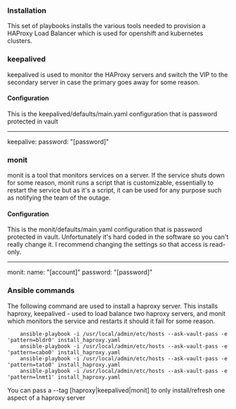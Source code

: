 ### Installation

This set of playbooks installs the various tools needed to provision a HAProxy Load Balancer which is used for openshift and kubernetes clusters.

### keepalived

keepalived is used to monitor the HAProxy servers and switch the VIP to the secondary server in case the primary goes away for some reason.

#### Configuration

This is the keepalived/defaults/main.yaml configuration that is password protected in vault

 ---
 keepalive:
   password: "[password]"


### monit

monit is a tool that monitors services on a server. If the service shuts down for some reason, monit runs a script that is customizable, essentially to restart the service but as it's a script, it can be used for any purpose such as notifying the team of the outage.

#### Configuration

This is the monit/defaults/main.yaml configuration that is password protected in vault. Unfortunately it's hard coded in the software so you can't really change it. I recommend changing the settings so that access is read-only.

 ---
 monit:
   name: "[account]"
   password: "[password]"


### Ansible commands

The following command are used to install a haproxy server. This installs haproxy, keepalived - used to load balance two haproxy servers, and monit which monitors the service and restarts it should it fail for some reason.

        ansible-playbook -i /usr/local/admin/etc/hosts --ask-vault-pass -e 'pattern=bldr0' install_haproxy.yaml
        ansible-playbook -i /usr/local/admin/etc/hosts --ask-vault-pass -e 'pattern=cabo0' install_haproxy.yaml
        ansible-playbook -i /usr/local/admin/etc/hosts --ask-vault-pass -e 'pattern=tato0' install_haproxy.yaml
        ansible-playbook -i /usr/local/admin/etc/hosts --ask-vault-pass -e 'pattern=lnmt1' install_haproxy.yaml

You can pass a --tag [haproxy|keepalived|monit] to only install/refresh one aspect of a haproxy server

